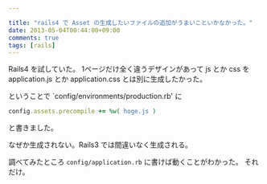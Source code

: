 ```yaml
---

title: "rails4 で Asset の生成したいファイルの追加がうまいこといかなかった。"
date: 2013-05-04T00:44:00+09:00
comments: true
tags: [rails]
---
```


Rails4 を試していた。
1ページだけ全く違うデザインがあって js とか css を application.js とか application.css とは別に生成したかった。

ということで `config/environments/production.rb' に

```ruby
config.assets.precompile += %w( hoge.js )
```

と書きました。

なぜか生成されない。Rails3 では間違いなく生成される。

調べてみたところ `config/application.rb` に書けば動くことがわかった。
それだけ。

